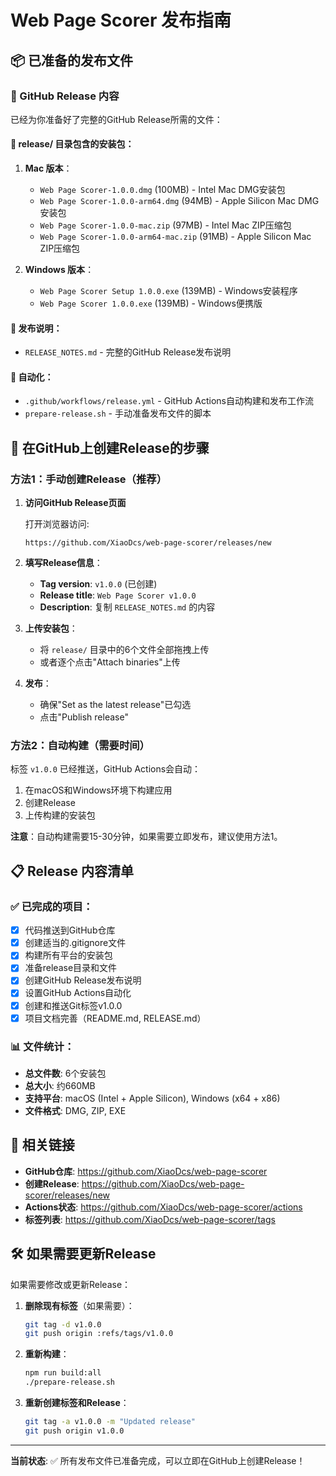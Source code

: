 # Web Page Scorer 发布指南

## 📦 已准备的发布文件

### 🚀 GitHub Release 内容

已经为你准备好了完整的GitHub Release所需的文件：

#### 📁 release/ 目录包含的安装包：

1. **Mac 版本**：
   - `Web Page Scorer-1.0.0.dmg` (100MB) - Intel Mac DMG安装包
   - `Web Page Scorer-1.0.0-arm64.dmg` (94MB) - Apple Silicon Mac DMG安装包  
   - `Web Page Scorer-1.0.0-mac.zip` (97MB) - Intel Mac ZIP压缩包
   - `Web Page Scorer-1.0.0-arm64-mac.zip` (91MB) - Apple Silicon Mac ZIP压缩包

2. **Windows 版本**：
   - `Web Page Scorer Setup 1.0.0.exe` (139MB) - Windows安装程序
   - `Web Page Scorer 1.0.0.exe` (139MB) - Windows便携版

#### 📄 发布说明：
- `RELEASE_NOTES.md` - 完整的GitHub Release发布说明

#### 🤖 自动化：
- `.github/workflows/release.yml` - GitHub Actions自动构建和发布工作流
- `prepare-release.sh` - 手动准备发布文件的脚本

## 🎯 在GitHub上创建Release的步骤

### 方法1：手动创建Release（推荐）

1. **访问GitHub Release页面**
   
   打开浏览器访问:
   ```
   https://github.com/XiaoDcs/web-page-scorer/releases/new
   ```

2. **填写Release信息**：
   - **Tag version**: `v1.0.0` (已创建)
   - **Release title**: `Web Page Scorer v1.0.0`
   - **Description**: 复制 `RELEASE_NOTES.md` 的内容

3. **上传安装包**：
   - 将 `release/` 目录中的6个文件全部拖拽上传
   - 或者逐个点击"Attach binaries"上传

4. **发布**：
   - 确保"Set as the latest release"已勾选
   - 点击"Publish release"

### 方法2：自动构建（需要时间）

标签 `v1.0.0` 已经推送，GitHub Actions会自动：
1. 在macOS和Windows环境下构建应用
2. 创建Release
3. 上传构建的安装包

**注意**：自动构建需要15-30分钟，如果需要立即发布，建议使用方法1。

## 📋 Release 内容清单

### ✅ 已完成的项目：

- [x] 代码推送到GitHub仓库
- [x] 创建适当的.gitignore文件
- [x] 构建所有平台的安装包
- [x] 准备release目录和文件
- [x] 创建GitHub Release发布说明
- [x] 设置GitHub Actions自动化
- [x] 创建和推送Git标签v1.0.0
- [x] 项目文档完善（README.md, RELEASE.md）

### 📊 文件统计：

- **总文件数**: 6个安装包
- **总大小**: 约660MB
- **支持平台**: macOS (Intel + Apple Silicon), Windows (x64 + x86)
- **文件格式**: DMG, ZIP, EXE

## 🔗 相关链接

- **GitHub仓库**: https://github.com/XiaoDcs/web-page-scorer
- **创建Release**: https://github.com/XiaoDcs/web-page-scorer/releases/new
- **Actions状态**: https://github.com/XiaoDcs/web-page-scorer/actions
- **标签列表**: https://github.com/XiaoDcs/web-page-scorer/tags

## 🛠️ 如果需要更新Release

如果需要修改或更新Release：

1. **删除现有标签**（如果需要）：
   ```bash
   git tag -d v1.0.0
   git push origin :refs/tags/v1.0.0
   ```

2. **重新构建**：
   ```bash
   npm run build:all
   ./prepare-release.sh
   ```

3. **重新创建标签和Release**：
   ```bash
   git tag -a v1.0.0 -m "Updated release"
   git push origin v1.0.0
   ```

---

**当前状态**: ✅ 所有发布文件已准备完成，可以立即在GitHub上创建Release！ 